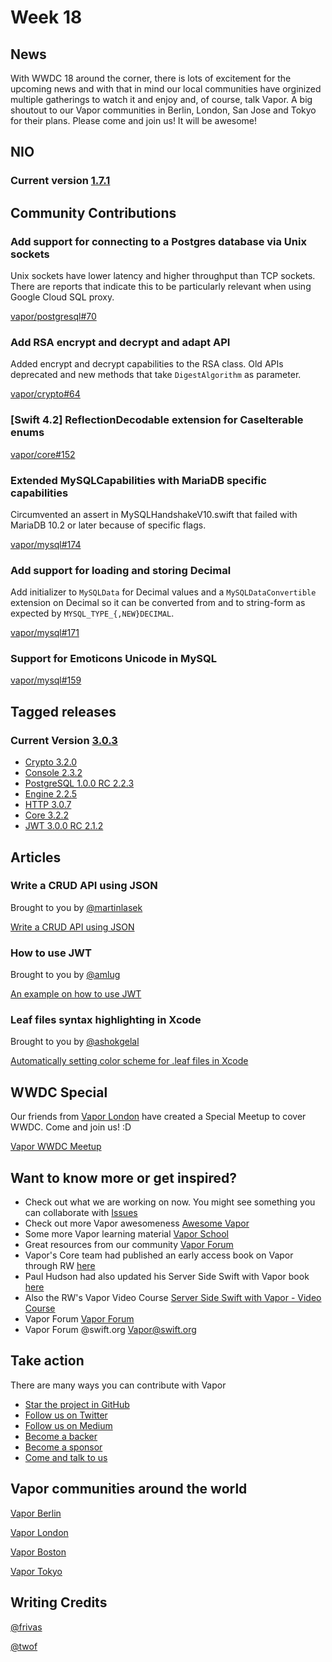# Week 18

## News

With WWDC 18 around the corner, there is lots of excitement for the upcoming news and with that in mind our local communities have orginized multiple gatherings to watch it and enjoy and, of course, talk Vapor. A big shoutout to our Vapor communities in Berlin, London, San Jose and Tokyo for their plans. Please come and join us! It will be awesome!

## NIO

### Current version [1.7.1](https://github.com/apple/swift-nio/releases/tag/1.7.1)

## Community Contributions

### Add support for connecting to a Postgres database via Unix sockets
Unix sockets have lower latency and higher throughput than TCP sockets. There are reports that indicate this to be particularly relevant when using Google Cloud SQL proxy.

[vapor/postgresql#70](https://github.com/vapor/postgresql/pull/70)

### Add RSA encrypt and decrypt and adapt API
Added encrypt and decrypt capabilities to the RSA class. Old APIs deprecated and new methods that take ```DigestAlgorithm``` as parameter.

[vapor/crypto#64](https://github.com/vapor/crypto/pull/64)

### [Swift 4.2] ReflectionDecodable extension for CaseIterable enums

[vapor/core#152](https://github.com/vapor/core/pull/152)

### Extended MySQLCapabilities with MariaDB specific capabilities
Circumvented an assert in MySQLHandshakeV10.swift that failed with MariaDB 10.2 or later because of specific flags.

[vapor/mysql#174](https://github.com/vapor/mysql/pull/174)

### Add support for loading and storing Decimal
Add initializer to `MySQLData` for Decimal values and a `MySQLDataConvertible` extension on Decimal so it can be converted from and to string-form as expected by `MYSQL_TYPE_{,NEW}DECIMAL`.

[vapor/mysql#171](https://github.com/vapor/mysql/pull/171)

### Support for Emoticons Unicode in MySQL

[vapor/mysql#159](https://github.com/vapor/mysql/pull/159)

## Tagged releases
### Current Version [3.0.3](https://github.com/vapor/vapor/releases/tag/3.0.3)

- [Crypto 3.2.0](https://github.com/vapor/crypto/releases/tag/3.2.0)
- [Console 2.3.2](https://github.com/vapor/console/releases/tag/2.3.2)
- [PostgreSQL 1.0.0 RC 2.2.3](https://github.com/vapor/postgresql/releases/tag/1.0.0-rc.2.2.3)
- [Engine 2.2.5](https://github.com/vapor/http/releases/tag/2.2.5) 
- [HTTP 3.0.7](https://github.com/vapor/http/releases/tag/3.0.7)
- [Core 3.2.2](https://github.com/vapor/core/releases/tag/3.2.2)
- [JWT 3.0.0 RC 2.1.2](https://github.com/vapor/jwt/releases/tag/3.0.0-rc.2.1.2)

## Articles

### Write a CRUD API using JSON

Brought to you by [@martinlasek](https://github.com/martinlasek)

[Write a CRUD API using JSON](https://medium.com/@martinlasek/tutorial-write-a-crud-api-using-json-c1edb1439d8a)

### How to use JWT

Brought to you by [@amlug](https://github.com/proggeramlug)

[An example on how to use JWT](https://github.com/skelpo/JWTAuthExample)

### Leaf files syntax highlighting in Xcode
Brought to you by [@ashokgelal](https://github.com/ashokgelal)

[Automatically setting color scheme for .leaf files in Xcode](https://ashokgelal.com/2017/01/19/leaf_color_schemer_xcode/?ref=github)


## WWDC Special

Our friends from [Vapor London](https://www.meetup.com/VaporLondon/) have created a Special Meetup to cover WWDC. Come and join us! :D

[Vapor WWDC Meetup](http://meetu.ps/e/Fk96f/zf1k9/a)

## Want to know more or get inspired?

- Check out what we are working on now. You might see something you can collaborate with [Issues](https://github.com/search?q=org%3Avapor+is%3Aissue+is%3Aopen+)
- Check out more Vapor awesomeness [Awesome Vapor](https://github.com/Cellane/awesome-vapor)
- Some more Vapor learning material [Vapor School](https://github.com/vaporberlin/vaporschool)
- Great resources from our community [Vapor Forum](https://www.vaporforums.io)
- Vapor's Core team had published an early access book on Vapor through RW [here](https://store.raywenderlich.com/products/server-side-swift-with-vapor)
- Paul Hudson had also updated his Server Side Swift with Vapor book [here](https://www.hackingwithswift.com/files/server-side-swift-vapor-edition-toc.pdf)
- Also the RW's Vapor Video Course [Server Side Swift with Vapor - Video Course ](https://videos.raywenderlich.com/courses/115-server-side-swift-with-vapor/lessons/1)
- Vapor Forum [Vapor Forum](http://vaporforums.io/)
- Vapor Forum @swift.org [Vapor@swift.org](https://forums.swift.org/c/related-projects/vapor)

## Take action

There are many ways you can contribute with Vapor

- [Star the project in GitHub](https://github.com/vapor/vapor)
- [Follow us on Twitter](https://twitter.com/codevapor)
- [Follow us on Medium](https://medium.com/@codevapor)
- [Become a backer](https://opencollective.com/vapor#backer)
- [Become a sponsor](https://opencollective.com/vapor#sponsor)
- [Come and talk to us](https://vapor.team)

## Vapor communities around the world

[Vapor Berlin](http://vapor.berlin/#/)

[Vapor London](https://www.meetup.com/VaporLondon/)

[Vapor Boston](https://www.meetup.com/VaporBoston/)

[Vapor Tokyo](https://vapormeetuptokyo.connpass.com/event/88654/)

## Writing Credits

[@frivas](https://github.com/frivas)

[@twof](https://github.com/twof)
